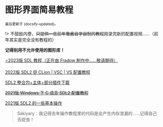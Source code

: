 # 图形界面简易教程

<small>最后更新于 {docsify-updated}。</small>

!> 不鼓励内卷，~~只提供一些前年撒酱自学自制的教程~~刚录完新的配置视频……（前年其实是完全没有教程的）

**记得别用不允许使用的图形库！**

[⭐2023版 SDL 教程（正在由 Fradow 制作中……敬请期待）](404)

[2022版 SDL2 @ CLion | VSC | VS 配置教程](https://www.bilibili.com/video/BV1w841157uD/)

[SDL2 整合包+主体+部分插件下载](https://box.nju.edu.cn/d/743b63be5c6b4e20bb88/)

[~~2021版 Windows 下 C 语言 SDL2 配置教程~~](https://www.bilibili.com/video/BV1oq4y1q72r/)

[2021版 SDL2 的一些基本操作](https://www.bilibili.com/video/BV1QZ4y197Yk/)

> Sakiyary：我记得去年操作教程里的代码是会产生内存泄漏的……记得自己去捉虫！
